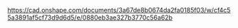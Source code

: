 https://cad.onshape.com/documents/3a67de8b0674da2fa0185f03/w/cf4c55a3891af5cf73d9d6d5/e/0880eb3ae327b3770c56a62b